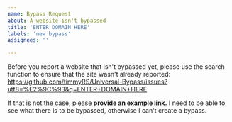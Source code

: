 ```yaml
---
name: Bypass Request
about: A website isn't bypassed
title: 'ENTER DOMAIN HERE'
labels: 'new bypass'
assignees: ''

---
```


Before you report a website that isn't bypassed yet, please use the search function to ensure that the site wasn't already reported: https://github.com/timmyRS/Universal-Bypass/issues?utf8=%E2%9C%93&q=ENTER+DOMAIN+HERE

If that is not the case, please **provide an example link.** I need to be able to see what there is to be bypassed, otherwise I can't create a bypass.
